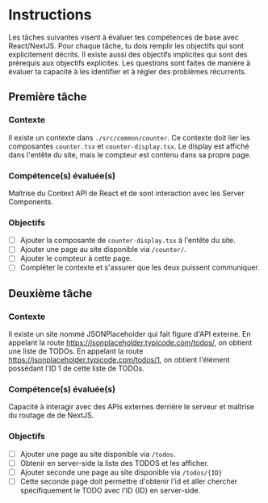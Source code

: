 # Instructions

Les tâches suivantes visent à évaluer tes compétences de base
avec React/NextJS. Pour chaque tâche, tu dois remplir les objectifs
qui sont explicitement décrits. Il existe aussi des objectifs implicites
qui sont des prérequis aux objectifs explicites. Les questions sont faites
de manière à évaluer ta capacité à les identifier et à régler des
problèmes récurrents.

## Première tâche

### Contexte

Il existe un contexte dans `./src/common/counter`. Ce contexte doit lier les
composantes `counter.tsx` et  `counter-display.tsx`. Le display est
affiché dans l'entête du site, mais le compteur est contenu dans sa
propre page.

### Compétence(s) évaluée(s)

Maîtrise du Context API de React et de sont interaction avec les
Server Components.

### Objectifs

* [ ] Ajouter la composante de `counter-display.tsx` à l'entête du site.
* [ ] Ajouter une page au site disponible via `/counter/`.
* [ ] Ajouter le compteur à cette page.
* [ ] Compléter le contexte et s'assurer que les deux puissent communiquer.

## Deuxième tâche

### Contexte

Il existe un site nommé JSONPlaceholder qui fait figure d'API externe.
En appelant la route https://jsonplaceholder.typicode.com/todos/, on
obtient une liste de TODOs.
En appelant la route https://jsonplaceholder.typicode.com/todos/1, on
obtient l'élément possédant l'ID 1 de cette liste de TODOs.

### Compétence(s) évaluée(s)

Capacité à interagir avec des APIs externes derrière le serveur
et maîtrise du routage de de NextJS.

### Objectifs

* [ ] Ajouter une page au site disponible via `/todos`.
* [ ] Obtenir en server-side la liste des TODOS et les afficher.
* [ ] Ajouter seconde une page au site disponible via `/todos/{ID}`
* [ ] Cette seconde page doit permettre d'obtenir l'id et aller chercher
  spécifiquement le TODO avec l'ID {ID} en server-side.